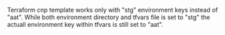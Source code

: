 Terraform cnp template works only with "stg" environment keys instead of "aat".
While both environment directory and tfvars file is set to "stg" the actuall
environment key within tfvars is still set to "aat".

